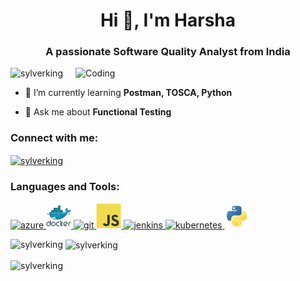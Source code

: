<h1 align="center">Hi 👋, I'm Harsha</h1>
<h3 align="center">A passionate Software Quality Analyst from India</h3>
<img align="right" alt="Coding" width="400" src="https://media1.tenor.com/m/Ut8fcTi13AcAAAAC/qcqc.gif">

<p align="left"> <img src="https://komarev.com/ghpvc/?username=sylverking&label=Profile%20views&color=0e75b6&style=flat" alt="sylverking" /> </p>

- 🌱 I’m currently learning **Postman, TOSCA, Python**

- 💬 Ask me about **Functional Testing**

<h3 align="left">Connect with me:</h3>
<p align="left">
<a href="https://www.leetcode.com/sylverking" target="blank"><img align="center" src="https://raw.githubusercontent.com/rahuldkjain/github-profile-readme-generator/master/src/images/icons/Social/leet-code.svg" alt="sylverking" height="30" width="40" /></a>
</p>

<h3 align="left">Languages and Tools:</h3>
<p align="left"> <a href="https://azure.microsoft.com/en-in/" target="_blank" rel="noreferrer"> <img src="https://www.vectorlogo.zone/logos/microsoft_azure/microsoft_azure-icon.svg" alt="azure" width="40" height="40"/> </a> <a href="https://www.docker.com/" target="_blank" rel="noreferrer"> <img src="https://raw.githubusercontent.com/devicons/devicon/master/icons/docker/docker-original-wordmark.svg" alt="docker" width="40" height="40"/> </a> <a href="https://git-scm.com/" target="_blank" rel="noreferrer"> <img src="https://www.vectorlogo.zone/logos/git-scm/git-scm-icon.svg" alt="git" width="40" height="40"/> </a> <a href="https://developer.mozilla.org/en-US/docs/Web/JavaScript" target="_blank" rel="noreferrer"> <img src="https://raw.githubusercontent.com/devicons/devicon/master/icons/javascript/javascript-original.svg" alt="javascript" width="40" height="40"/> </a> <a href="https://www.jenkins.io" target="_blank" rel="noreferrer"> <img src="https://www.vectorlogo.zone/logos/jenkins/jenkins-icon.svg" alt="jenkins" width="40" height="40"/> </a> <a href="https://kubernetes.io" target="_blank" rel="noreferrer"> <img src="https://www.vectorlogo.zone/logos/kubernetes/kubernetes-icon.svg" alt="kubernetes" width="40" height="40"/> </a> <a href="https://www.python.org" target="_blank" rel="noreferrer"> <img src="https://raw.githubusercontent.com/devicons/devicon/master/icons/python/python-original.svg" alt="python" width="40" height="40"/> </a> </p>

<p><img align="left" src="https://github-readme-stats.vercel.app/api/top-langs?username=sylverking&show_icons=true&locale=en&layout=compact" alt="sylverking" /></p>

<p>&nbsp;<img align="center" src="https://github-readme-stats.vercel.app/api?username=sylverking&show_icons=true&locale=en" alt="sylverking" /></p>

<p><img align="center" src="https://github-readme-streak-stats.herokuapp.com/?user=sylverking&" alt="sylverking" /></p>

